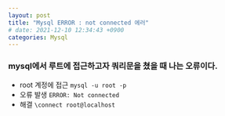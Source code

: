```yaml
---
layout: post
title: "Mysql ERROR : not connected 에러"
# date: 2021-12-10 12:34:43 +0900
categories: Mysql
---
```


### mysql에서 루트에 접근하고자 쿼리문을 쳤을 때 나는 오류이다.

- root 계정에 접근
    `mysql -u root -p`
- 오류 발생
    `ERROR: Not connected`
- 해결
    `\connect root@localhost`